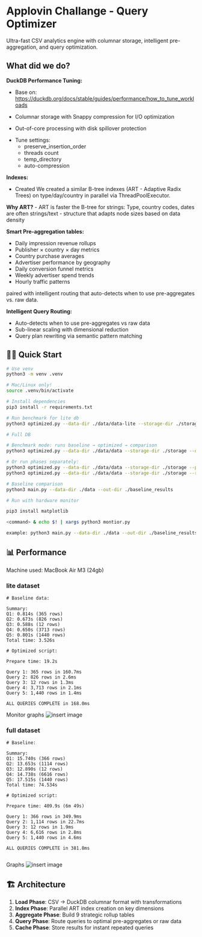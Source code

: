 # Applovin Challange - Query Optimizer

Ultra-fast CSV analytics engine with columnar storage, intelligent pre-aggregation, and query optimization.

## What did we do?

**DuckDB Performance Tuning:**
- Base on: https://duckdb.org/docs/stable/guides/performance/how_to_tune_workloads
- Columnar storage with Snappy compression for I/O optimization

- Out-of-core processing with disk spillover protection
<!-- - ThreadPoolExecutor for parallel index creation -->
- Tune settings:
    - preserve_insertion_order
    - threads count
    - temp_directory
    - auto-compression

**Indexes:**
- Created We created a similar  B-tree indexes (ART - Adaptive Radix Trees) on type/day/country in parallel via ThreadPoolExecutor.

**Why ART?**
    - ART is faster the B-tree for strings: Type, country codes, dates are often strings/text
    - structure that adapts node sizes based on data density


**Smart Pre-aggregation tables:**
- Daily impression revenue rollups
- Publisher × country × day metrics
- Country purchase averages
- Advertiser performance by geography
- Daily conversion funnel metrics
- Weekly advertiser spend trends
- Hourly traffic patterns

paired with intelligent routing that auto-detects when to use pre-aggregates vs. raw data.


**Intelligent Query Routing:**
- Auto-detects when to use pre-aggregates vs raw data
- Sub-linear scaling with dimensional reduction
- Query plan rewriting via semantic pattern matching

## 🏃‍♂️ Quick Start

```bash
# Use venv
python3 -m venv .venv

# Mac/Linux only!
source .venv/bin/activate

# Install dependencies
pip3 install -r requirements.txt

# Run benchmark for lite db
python3 optimized.py --data-dir ./data/data-lite --storage-dir ./storage --out-dir ./results --bench

# Full DB

# Benchmark mode: runs baseline → optimized → comparison
python3 optimized.py --data-dir ./data/data --storage-dir ./storage --out-dir ./results --bench

# Or run phases separately:
python3 optimized.py --data-dir ./data/data --storage-dir ./storage --prepare  # Load & optimize data
python3 optimized.py --data-dir ./data/data --storage-dir ./storage --run       # Execute queries

# Baseline comparison
python3 main.py --data-dir ./data --out-dir ./baseline_results

# Run with hardware monitor

pip3 install matplotlib

<command> & echo $! | xargs python3 montior.py

example: python3 main.py --data-dir ./data --out-dir ./baseline_results & echo $! | xargs python3 montior.py
```

## 📊 Performance
Machine used: MacBook Air M3 (24gb)

### lite dataset
```
# Baseline data:

Summary:
Q1: 0.814s (365 rows)
Q2: 0.673s (826 rows)
Q3: 0.588s (12 rows)
Q4: 0.650s (3713 rows)
Q5: 0.801s (1440 rows)
Total time: 3.526s

# Optimized script:

Prepare time: 19.2s

Query 1: 365 rows in 160.7ms
Query 2: 826 rows in 2.6ms
Query 3: 12 rows in 1.3ms
Query 4: 3,713 rows in 2.1ms
Query 5: 1,440 rows in 1.4ms

ALL QUERIES COMPLETE in 168.0ms
```

Monitor graphs
![insert image](https://github.com/satvikprasad/imo-calhacks/blob/master/applovin/resource_usage-lite.png?raw=true)

### full dataset

```
# Baseline:

Summary:
Q1: 15.740s (366 rows)
Q2: 13.653s (1114 rows)
Q3: 12.890s (12 rows)
Q4: 14.738s (6616 rows)
Q5: 17.515s (1440 rows)
Total time: 74.534s

# Optimized script:

Prepare time: 409.9s (6m 49s)

Query 1: 366 rows in 349.9ms
Query 2: 1,114 rows in 22.7ms
Query 3: 12 rows in 1.9ms
Query 4: 6,616 rows in 2.8ms
Query 5: 1,440 rows in 4.6ms

ALL QUERIES COMPLETE in 381.8ms


```

Graphs
![insert image](https://github.com/satvikprasad/imo-calhacks/blob/master/applovin/resource_usage.png?raw=true)

## 🏗️ Architecture

1. **Load Phase**: CSV → DuckDB columnar format with transformations
2. **Index Phase**: Parallel ART index creation on key dimensions
3. **Aggregate Phase**: Build 9 strategic rollup tables
4. **Query Phase**: Route queries to optimal pre-aggregates or raw data
5. **Cache Phase**: Store results for instant repeated queries
